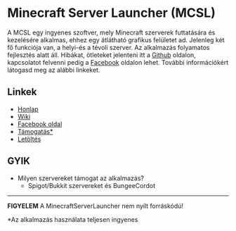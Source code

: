 # Minecraft Server Launcher (MCSL)

A MCSL egy ingyenes szoftver, mely Minecraft szerverek futtatására és kezelésére alkalmas, ehhez egy átlátható grafikus felületet ad. Jelenleg két fő funkciója van, a helyi-és a tévoli szerver. Az alkalmazás folyamatos fejlesztés alatt áll. Hibákat, ötleteket jelenteni itt a [Github](https://github.com/S3nS3IW00/mcserverlauncher/issues) oldalon, kapcsolatot felvenni pedig a [Facebook](https://www.facebook.com/mcserverlauncher) oldalon lehet. További információkért látogasd meg az alábbi linkeket.

## Linkek
* [Honlap](https://mcsl.app)
* [Wiki](https://mcsl.app/wiki)
* [Facebook oldal](https://www.facebook.com/mcserverlauncher)
* [Támogatás*](https://www.paypal.me/mcserverlauncher)
* [Letöltés](https://mcsl.app/download)

## GYIK
* Milyen szervereket támogat az alkalmazás?
  * Spigot/Bukkit szervereket és BungeeCordot

<hr>

**FIGYELEM** A MinecraftServerLauncher nem nyílt forráskódú!

*Az alkalmazás használata teljesen ingyenes
